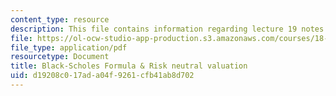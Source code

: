 ```yaml
---
content_type: resource
description: This file contains information regarding lecture 19 notes.
file: https://ol-ocw-studio-app-production.s3.amazonaws.com/courses/18-s096-topics-in-mathematics-with-applications-in-finance-fall-2013/d19208c017ada04f9261cfb41ab8d702_MIT18_S096F13_lecnote19.pdf
file_type: application/pdf
resourcetype: Document
title: Black-Scholes Formula & Risk neutral valuation
uid: d19208c0-17ad-a04f-9261-cfb41ab8d702
---
```

